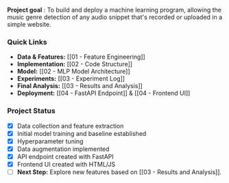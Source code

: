 **Project goal** : To build and deploy a machine learning program, allowing the music genre detection of any audio snippet that's recorded or uploaded in a simple website.

### Quick Links 
- **Data & Features:** [[01 - Feature Engineering]]
- **Implementation:** [[02 - Code Structure]] 
- **Model:** [[02 - MLP Model Architecture]] 
- **Experiments:** [[03 - Experiment Log]] 
- **Final Analysis:** [[03 - Results and Analysis]] 
- **Deployment:** [[04 - FastAPI Endpoint]] & [[04 - Frontend UI]]

### Project Status 
- [x] Data collection and feature extraction 
- [x] Initial model training and baseline established 
- [x] Hyperparameter tuning 
- [x] Data augmentation implemented 
- [x] API endpoint created with FastAPI 
- [x] Frontend UI created with HTML/JS 
- [ ] **Next Step:** Explore new features based on [[03 - Results and Analysis]].